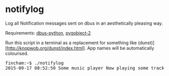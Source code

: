 # notifylog
Log all Notification messages sent on dbus in an aesthetically pleasing way.

Requirements: [dbus-python](http://www.freedesktop.org/wiki/Software/DBusBindings/#dbus-python), [pygobject-2](https://live.gnome.org/PyGObject)

Run this script in a terminal as a replacement for something like (dunst)][http://knopwob.org/dunst/index.html]. App names will be automatically colourised.

<pre>
fincham:~$ ./notifylog 
2015-09-17 08:52:50 Some music player Now playing some track 
</pre>

